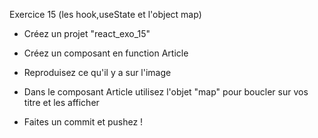 Exercice 15 (les hook,useState et l'object map)
- Créez un projet "react_exo_15"
- Créez un composant en function Article
- Reproduisez ce qu'il y a sur l'image

- Dans le composant Article utilisez l'objet "map" pour boucler sur vos titre et les afficher
-  Faites un commit et pushez !